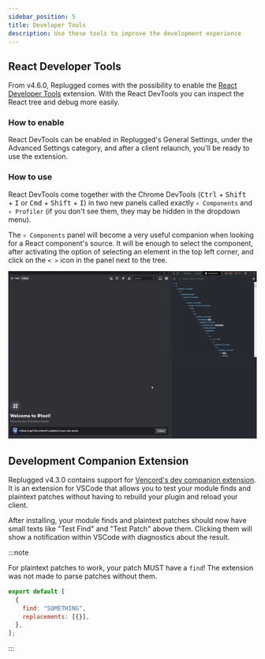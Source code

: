 ```yaml
---
sidebar_position: 5
title: Developer Tools
description: Use these tools to improve the development experience
---
```


## React Developer Tools

From v4.6.0, Replugged comes with the possibility to enable the
[React Developer Tools](https://react.dev/learn/react-developer-tools) extension. With the React
DevTools you can inspect the React tree and debug more easily.

### How to enable

React DevTools can be enabled in Replugged's General Settings, under the Advanced Settings category,
and after a client relaunch, you'll be ready to use the extension.

### How to use

React DevTools come together with the Chrome DevTools (<kbd>Ctrl</kbd> + <kbd>Shift</kbd>
+&nbsp;<kbd>I</kbd> or <kbd>Cmd</kbd> + <kbd>Shift</kbd> + <kbd>I</kbd>) in two new panels called
exactly `⚛️ Components` and `⚛️ Profiler` (if you don't see them, they may be hidden in the dropdown
menu).

The `⚛️ Components` panel will become a very useful companion when looking for a React component's
source. It will be enough to select the component, after activating the option of selecting an
element in the top left corner, and click on the `< >` icon in the panel next to the tree.

![Demo](../../src/assets/RDT-demo.gif)

## Development Companion Extension

Replugged v4.3.0 contains support for
[Vencord's dev companion extension](https://marketplace.visualstudio.com/items?itemName=Vendicated.vencord-companion).
It is an extension for VSCode that allows you to test your module finds and plaintext patches
without having to rebuild your plugin and reload your client.

After installing, your module finds and plaintext patches should now have small texts like "Test
Find" and "Test Patch" above them. Clicking them will show a notification within VSCode with
diagnostics about the result.

:::note

For plaintext patches to work, your patch MUST have a `find`! The extension was not made to parse
patches without them.

```js
export default [
  {
    find: "SOMETHING",
    replacements: [{}],
  },
];
```

:::
